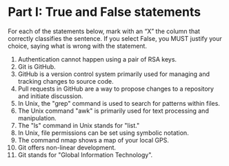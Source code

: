 # Part I: True and False statements

For each of the statements below, mark with an “X” the column that correctly classifies the sentence. If you select False, you MUST justify your choice, saying what is wrong with the statement. 

1. Authentication cannot happen using a pair of RSA keys.
2. Git is GitHub.
3. GitHub is a version control system primarily used for managing and tracking changes to source code.
4. Pull requests in GitHub are a way to propose changes to a repository and initiate discussion.
5. In Unix, the "grep" command is used to search for patterns within files.
6. The Unix command "awk" is primarily used for text processing and manipulation.
7. The "ls" command in Unix stands for "list."
8. In Unix, file permissions can be set using symbolic notation.
9. The command nmap shows a map of your local GPS.
10. Git offers non-linear development.
11. Git stands for "Global Information Technology".